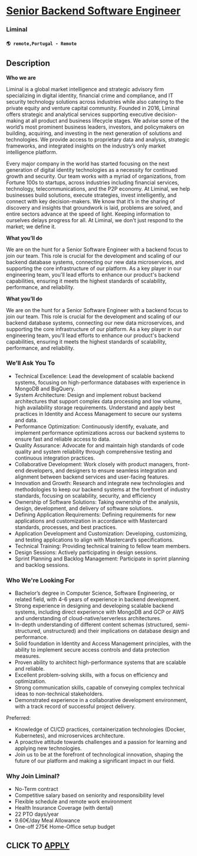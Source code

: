 # [Senior Backend Software Engineer](https://www.remotewlb.com/apply/senior-backend-software-engineer-125598)  
### Liminal  
#### `🌎 remote,Portugal - Remote`  

## Description

 **Who we are**

Liminal is a global market intelligence and strategic advisory firm specializing in digital identity, financial crime and compliance, and IT security technology solutions across industries while also catering to the private equity and venture capital community. Founded in 2016, Liminal offers strategic and analytical services supporting executive decision-making at all product and business lifecycle stages. We advise some of the world’s most prominent business leaders, investors, and policymakers on building, acquiring, and investing in the next generation of solutions and technologies. We provide access to proprietary data and analysis, strategic frameworks, and integrated insights on the industry’s only market intelligence platform.

  

Every major company in the world has started focusing on the next generation of digital identity technologies as a necessity for continued growth and security. Our team works with a myriad of organizations, from Fortune 100s to startups, across industries including financial services, technology, telecommunications, and the P2P economy. At Liminal, we help businesses build solutions, execute strategies, invest intelligently, and connect with key decision-makers. We know that it’s in the sharing of discovery and insights that groundwork is laid, problems are solved, and entire sectors advance at the speed of light. Keeping information to ourselves delays progress for all. At Liminal, we don't just respond to the market; we define it.

  

 **What you’ll do**

We are on the hunt for a Senior Software Engineer with a backend focus to join our team. This role is crucial for the development and scaling of our backend database systems, connecting our new data microservices, and supporting the core infrastructure of our platform. As a key player in our engineering team, you'll lead efforts to enhance our product's backend capabilities, ensuring it meets the highest standards of scalability, performance, and reliability.

  

 **What you’ll do**

We are on the hunt for a Senior Software Engineer with a backend focus to join our team. This role is crucial for the development and scaling of our backend database systems, connecting our new data microservices, and supporting the core infrastructure of our platform. As a key player in our engineering team, you'll lead efforts to enhance our product's backend capabilities, ensuring it meets the highest standards of scalability, performance, and reliability.

  

### We’ll Ask You To

* Technical Excellence: Lead the development of scalable backend systems, focusing on high-performance databases with experience in MongoDB and BigQuery.
* System Architecture: Design and implement robust backend architectures that support complex data processing and low volume, high availability storage requirements. Understand and apply best practices in Identity and Access Management to secure our systems and data.
* Performance Optimization: Continuously identify, evaluate, and implement performance optimizations across our backend systems to ensure fast and reliable access to data.
* Quality Assurance: Advocate for and maintain high standards of code quality and system reliability through comprehensive testing and continuous integration practices.
* Collaborative Development: Work closely with product managers, front-end developers, and designers to ensure seamless integration and alignment between backend services and user-facing features.
* Innovation and Growth: Research and integrate new technologies and methodologies to keep our backend systems at the forefront of industry standards, focusing on scalability, security, and efficiency
* Ownership of Software Solutions: Taking ownership of the analysis, design, development, and delivery of software solutions.
* Defining Application Requirements: Defining requirements for new applications and customization in accordance with Mastercard standards, processes, and best practices.
* Application Development and Customization: Developing, customizing, and testing applications to align with Mastercard’s specifications.
* Technical Training: Providing technical training to fellow team members.
* Design Sessions: Actively participating in design sessions.
* Sprint Planning and Backlog Management: Participate in sprint planning and backlog sessions.

  

### Who We're Looking For

* Bachelor’s degree in Computer Science, Software Engineering, or related field, with 4-6 years of experience in backend development.
* Strong experience in designing and developing scalable backend systems, including direct experience with MongoDB and GCP or AWS and understanding of cloud-native/serverless architectures.
* In-depth understanding of different content schemas (structured, semi-structured, unstructured) and their implications on database design and performance.
* Solid foundation in Identity and Access Management principles, with the ability to implement secure access controls and data protection measures.
* Proven ability to architect high-performance systems that are scalable and reliable.
* Excellent problem-solving skills, with a focus on efficiency and optimization.
* Strong communication skills, capable of conveying complex technical ideas to non-technical stakeholders.
* Demonstrated experience in a collaborative development environment, with a track record of successful project delivery.

Preferred:

* Knowledge of CI/CD practices, containerization technologies (Docker, Kubernetes), and microservices architecture.
* A proactive attitude towards challenges and a passion for learning and applying new technologies.
* Join us to be at the forefront of technological innovation, shaping the future of our platform and making a significant impact in our field.

  

### Why Join Liminal?

* No-Term contract
* Competitive salary based on seniority and responsibility level
* Flexible schedule and remote work environment
* Health Insurance Coverage (with dental)
* 22 PTO days/year
* 9.60€/day Meal Allowance
* One-off 275€ Home-Office setup budget

  

  
## CLICK TO [APPLY](https://www.remotewlb.com/apply/senior-backend-software-engineer-125598)

